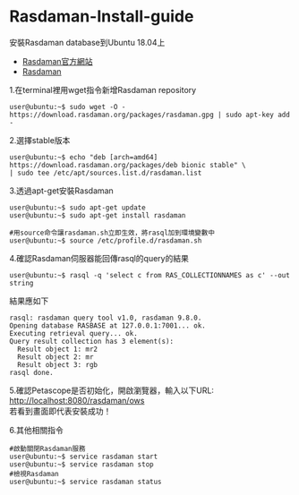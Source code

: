 # Rasdaman-Install-guide
安裝Rasdaman database到Ubuntu 18.04上

* [Rasdaman官方網站]( https://rasdaman.org/ "Title")  
* [Rasdaman]( https://doc.rasdaman.org/index.html/ "Title")

1.在terminal裡用wget指令新增Rasdaman repository 

```consolesudo
user@ubuntu:~$ sudo wget -O - https://download.rasdaman.org/packages/rasdaman.gpg | sudo apt-key add -
```

2.選擇stable版本  
```console
user@ubuntu:~$ echo "deb [arch=amd64] https://download.rasdaman.org/packages/deb bionic stable" \
| sudo tee /etc/apt/sources.list.d/rasdaman.list
```

3.透過apt-get安裝Rasdaman
```console
user@ubuntu:~$ sudo apt-get update
user@ubuntu:~$ sudo apt-get install rasdaman

#用source命令讓rasdaman.sh立即生效，將rasql加到環境變數中
user@ubuntu:~$ source /etc/profile.d/rasdaman.sh
```
4.確認Rasdaman伺服器能回傳rasql的query的結果
```console
user@ubuntu:~$ rasql -q 'select c from RAS_COLLECTIONNAMES as c' --out string
```
結果應如下
```console
rasql: rasdaman query tool v1.0, rasdaman 9.8.0.
Opening database RASBASE at 127.0.0.1:7001... ok.
Executing retrieval query... ok.
Query result collection has 3 element(s):
  Result object 1: mr2
  Result object 2: mr
  Result object 3: rgb
rasql done.
```
5.確認Petascope是否初始化，開啟瀏覽器，輸入以下URL:  
<http://localhost:8080/rasdaman/ows>   
若看到畫面即代表安裝成功！

6.其他相關指令
```console
#啟動關閉Rasdaman服務
user@ubuntu:~$ service rasdaman start
user@ubuntu:~$ service rasdaman stop
#檢視Rasdaman
user@ubuntu:~$ service rasdaman status
```

